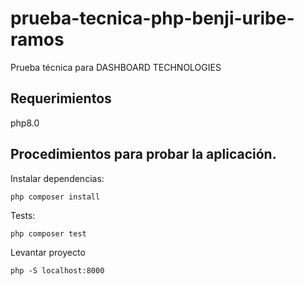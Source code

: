 # prueba-tecnica-php-benji-uribe-ramos

Prueba técnica para DASHBOARD TECHNOLOGIES

## Requerimientos

php8.0

## **Procedimientos para probar la aplicación.**

Instalar dependencias:

`php composer install`

Tests:

`php composer test`

Levantar proyecto

`php -S localhost:8000`
